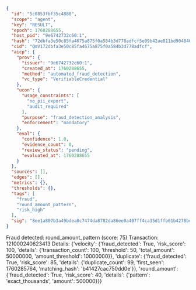 ```json
{
  "id": "5c0853fbf35c4880",
  "scope": "agent",
  "key": "RESULT",
  "epoch": 1760288655,
  "host_pid": "9e6742732c60:1",
  "hash": "72dbfa3e50c85fa4675a875f0a584b3d778adfcf5e09b42ae811bd904846e63a",
  "cid": "QmV172dbfa3e50c85fa4675a875f0a584b3d778adfcf",
  "aicp": {
    "prov": {
      "issuer": "9e6742732c60:1",
      "created_at": 1760288655,
      "method": "automated_fraud_detection",
      "vc_type": "VerifiableCredential"
    },
    "ucon": {
      "usage_constraints": [
        "no_pii_export",
        "audit_required"
      ],
      "purpose": "fraud_detection_analysis",
      "enforcement": "mandatory"
    },
    "eval": {
      "confidence": 1.0,
      "evidence_count": 0,
      "review_status": "pending",
      "evaluated_at": 1760288655
    }
  },
  "sources": [],
  "edges": [],
  "metrics": {},
  "thresholds": {},
  "tags": [
    "fraud",
    "round_amount_pattern",
    "risk_high"
  ],
  "sig": "8ee1a807b3a49bdea8c7474da8782da86ee0a407ff4ca35d1ffb61b4278bcbf6"
}
```

Fraud detected: round_amount_pattern (score: 75)
Transaction: 121000240623413
Details: {'velocity': {'fraud_detected': True, 'risk_score': 100, 'details': {'transaction_count': 100, 'threshold': 50, 'total_amount': 50000000, 'amount_threshold': 10000000}}, 'duplicate': {'fraud_detected': True, 'risk_score': 85, 'details': {'duplicate_count': 99, 'first_seen': 1760285764, 'matching_hash': 'b41427cac750dd0e'}}, 'round_amount': {'fraud_detected': True, 'risk_score': 40, 'details': {'pattern': 'exact_thousands', 'amount': 500000}}}